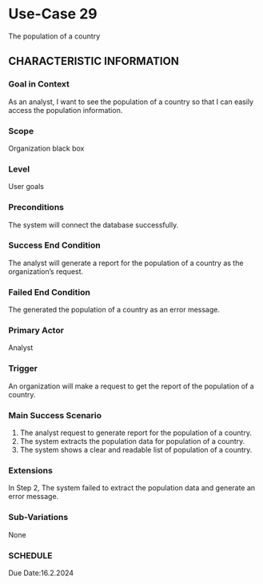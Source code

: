 # Use-Case 29
The population of a country
## CHARACTERISTIC INFORMATION
### Goal in Context
As an analyst, I want to see the population of a country so that I can easily access the population information.
### Scope
Organization black box
### Level
User goals
### Preconditions
The system will connect the database successfully.
### Success End Condition
The analyst will generate a report for the population of a country as the organization’s request.
### Failed End Condition
The generated the population of a country as an error message.
### Primary Actor
Analyst
### Trigger
An organization will make a request to get the report of the population of a country. 
### Main Success Scenario
1.  The analyst request to generate report for the population of a country.
2.  The system extracts the population data for population of a country.
3.  The system shows a clear and readable list of population of a country. 
### Extensions
In Step 2, The system failed to extract the population data and generate an error message.
### Sub-Variations
None
### SCHEDULE
Due Date:16.2.2024
